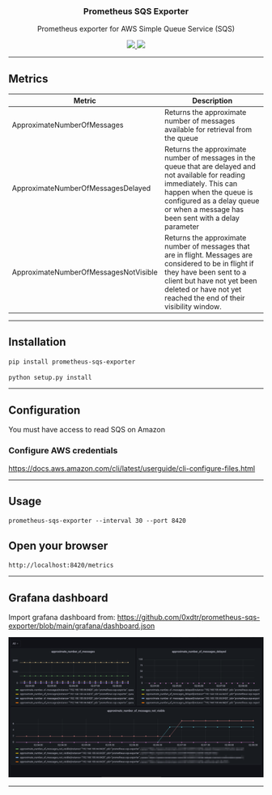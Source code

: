 <p align="center">
  <h3 align="center">Prometheus SQS Exporter</h3>
  <p align="center">Prometheus exporter for AWS Simple Queue Service (SQS)</p>
  <p align="center">
    <a href="https://twitter.com/0xdtr">
      <img src="https://img.shields.io/badge/twitter-@0xdtr-blue.svg">
    </a>
    <a href="https://0xdtr/prometheus-sqs-exporter/actions">
      <img src="https://github.com/0xdtr/prometheus-sqs-exporter/actions/workflows/lint.yml/badge.svg">
    </a>
  </p>
</p>

<hr>

## Metrics

| Metric                                | Description                   |
|---------------------------------------|-------------------------------|
| ApproximateNumberOfMessages           | Returns the approximate number of messages available for retrieval from the queue  |
| ApproximateNumberOfMessagesDelayed    | Returns the approximate number of messages in the queue that are delayed and not available for reading immediately. This can happen when the queue is configured as a delay queue or when a message has been sent with a delay parameter    |
| ApproximateNumberOfMessagesNotVisible | Returns the approximate number of messages that are in flight. Messages are considered to be in flight if they have been sent to a client but have not yet been deleted or have not yet reached the end of their visibility window. |

<hr>

## Installation

```bash
pip install prometheus-sqs-exporter
```


```bash
python setup.py install
```

<hr>

## Configuration

You must have access to read SQS on Amazon

### Configure AWS credentials

https://docs.aws.amazon.com/cli/latest/userguide/cli-configure-files.html

<hr>

## Usage

```
prometheus-sqs-exporter --interval 30 --port 8420
```

## Open your browser

```
http://localhost:8420/metrics
```

<hr>

## Grafana dashboard

Import grafana dashboard from:
https://github.com/0xdtr/prometheus-sqs-exporter/blob/main/grafana/dashboard.json

![](./grafana/screenshot.png)

<hr>
